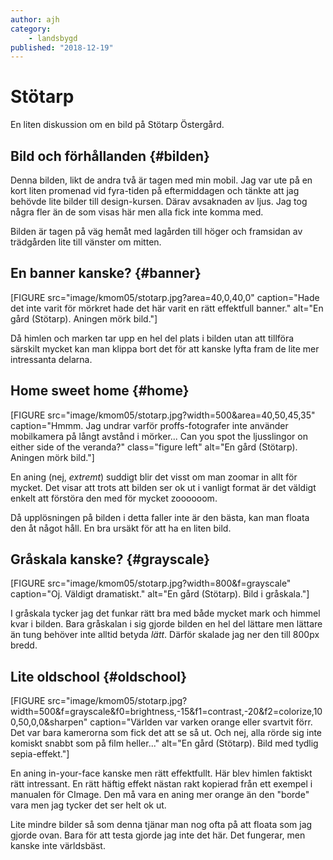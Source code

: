 ```yaml
---
author: ajh
category:
    - landsbygd
published: "2018-12-19"
---
```

Stötarp
=======

En liten diskussion om en bild på Stötarp Östergård.

<!--more-->

Bild och förhållanden {#bilden}
-------------------------------

Denna bilden, likt de andra två är tagen med min mobil.
Jag var ute på en kort liten promenad vid fyra-tiden
på eftermiddagen och tänkte att jag behövde lite
bilder till design-kursen. Därav avsaknaden av ljus.
Jag tog några fler än de som visas här men alla fick
inte komma med.

Bilden är tagen på väg hemåt med lagården till höger
och framsidan av trädgården lite till vänster om mitten.

En banner kanske? {#banner}
---------------------------

[FIGURE src="image/kmom05/stotarp.jpg?area=40,0,40,0" caption="Hade det inte varit för mörkret hade det här varit en rätt effektfull banner." alt="En gård (Stötarp). Aningen mörk bild."]

Då himlen och marken tar upp en hel del plats i bilden
utan att tillföra särskilt mycket kan man klippa bort det
för att kanske lyfta fram de lite mer intressanta delarna.

Home sweet home {#home}
------------------------

[FIGURE src="image/kmom05/stotarp.jpg?width=500&area=40,50,45,35" caption="Hmmm. Jag undrar varför proffs-fotografer inte använder mobilkamera på långt avstånd i mörker... Can you spot the ljusslingor on either side of the veranda?" class="figure left" alt="En gård (Stötarp). Aningen mörk bild."]

En aning (nej, *extremt*) suddigt blir det visst om man
zoomar in allt för mycket. Det visar att trots att bilden
ser ok ut i vanligt format är det väldigt enkelt att
förstöra den med för mycket zoooooom.

Då upplösningen på bilden i detta faller inte är den bästa,
kan man floata den åt något håll. En bra ursäkt för att
ha en liten bild.

Gråskala kanske? {#grayscale}
-----------------------------

[FIGURE src="image/kmom05/stotarp.jpg?width=800&f=grayscale" caption="Oj. Väldigt dramatiskt." alt="En gård (Stötarp). Bild i gråskala."]

I gråskala tycker jag det funkar rätt bra med både mycket
mark och himmel kvar i bilden. Bara gråskalan i sig gjorde
bilden en hel del lättare men lättare än tung behöver inte
alltid betyda *lätt*. Därför skalade jag ner den till 800px
bredd.

Lite oldschool {#oldschool}
---------------------------

[FIGURE src="image/kmom05/stotarp.jpg?width=500&f=grayscale&f0=brightness,-15&f1=contrast,-20&f2=colorize,100,50,0,0&sharpen" caption="Världen var varken orange eller svartvit förr. Det var bara kamerorna som fick det att se så ut. Och nej, alla rörde sig inte komiskt snabbt som på film heller..." alt="En gård (Stötarp). Bild med tydlig sepia-effekt."]

En aning in-your-face kanske men rätt effektfullt. Här blev
himlen faktiskt rätt intressant. En rätt häftig effekt nästan
rakt kopierad från ett exempel i manualen för CImage. Den må
vara en aning mer orange än den "borde" vara men jag tycker
det ser helt ok ut.

Lite mindre bilder så som denna tjänar man nog ofta på att
floata som jag gjorde ovan. Bara för att testa gjorde jag
inte det här. Det fungerar, men kanske inte världsbäst.
